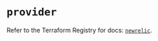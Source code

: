 # `provider`

Refer to the Terraform Registry for docs: [`newrelic`](https://registry.terraform.io/providers/newrelic/newrelic/3.70.2/docs).
